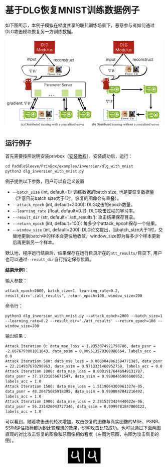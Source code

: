 # 基于DLG恢复MNIST训练数据例子

如下图所示，本例子模拟在梯度共享的联邦训练场景下，恶意参与者如何通过DLG攻击模块恢复另一方训练数据。

<p align="center">
  <img src="../../../docs/images/dlg_example.png?raw=true" width="700" title="DLG attack in federated learning"/>
</p>

## 运行例子

首先需要按照说明安装privbox（[安装教程](../../../README_cn.md###安装)），安装成功后，运行：
```shell
cd PaddleSleeve/PrivBox/examples/inversion/dlg_with_mnist
python3 dlg_inversion_with_mnist.py

```

例子提供以下参数，用户可以自定义设置

- `--batch_size` (int, default=1): 训练数据的batch size, 也是要恢复数据量 （注意目前batch size大于1时，恢复的图像会有重叠）。
- `--attack_epoch` (int, default=2000): DLG攻击的epoch数量。
- `--learning_rate` (float, default=0.2): DLG攻击过程的学习率。
- `--result_dir` (str, default='./att_results'): 攻击结果保存目录。
- `--return_epoch` (int, default=100): 每多少个attack_epcoh保存一个结果。
- `--window_size` (int, default=200): DLG论文提出，当batch_size大于1时，交替地更新batch中的样本会更快地收敛，window_size即为每多少个样本更新后再更新另一个样本。


默认地，程序运行结束后，结果保存在运行目录所在的`att_results/`目录下, 用户也可以通过`--result_dir`自行指定保存位置。

**结果示例1**：

输入参数：
```shell
attack_epoch=2000, batch_size=1, learning_rate=0.2, result_dir='./att_results', return_epoch=100, window_size=200
```

命令行：
```shell
python3 dlg_inversion_with_mnist.py --attack_epoch=2000 --batch_size=1 --learning_rate=0.2 --result_dir='./att_results' --return_epoch=100 --window_size=200
```

输出结果：

```shell
Attack Iteration 0: data_mse_loss = 1.9353874921798706, data_psnr = -2.8676793001011043, data_ssim = 0.009513579308986664, labels_acc = 0.0
Attack Iteration 500: data_mse_loss = 0.0060049062594771385, data_psnr = 22.214937678296963, data_ssim = 0.9713331460952759, labels_acc = 0.0
Attack Iteration 1000: data_mse_loss = 0.00019176446949131787, data_psnr = 37.17231856671547, data_ssim = 0.9990485906600952, labels_acc = 1.0
Attack Iteration 1500: data_mse_loss = 1.5119064300961327e-05, data_psnr = 48.20475085918395, data_ssim = 0.9998847842216492, labels_acc = 1.0
Attack Iteration 1900: data_mse_loss = 2.3815373424440622e-06, data_psnr = 56.231426043727346, data_ssim = 0.9999781847000122, labels_acc = 1.0
```

可以看到，随着攻击迭代轮次增加，攻击恢复的图像与真实图像的MSE、PSNR、SSIM评估指标都达到比较理想的效果，说明攻击比较成功。也可以通过下面两图直观的对比攻击恢复的图像和原图像相似程度（左图为原图，右图为攻击恢复的图）。


<p align="center">
  <img src="../../../docs/images/dlg_target.png?raw=true" width="50" title="DLG target image"/>
  <img src="../../../docs/images/dlg_reconstruct.png?raw=true" width="50" title="DLG attack reconstructed image"/>
</p>
